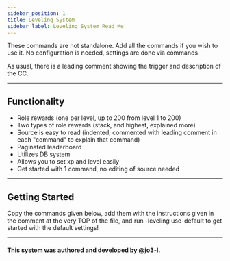 ```yaml
---
sidebar_position: 1
title: Leveling System
sidebar_label: Leveling System Read Me
---
```


These commands are not standalone. Add all the commands if you wish to use it. No configuration is needed, settings are done via commands.

As usual, there is a leading comment showing the trigger and description of the CC.

---

## Functionality
- Role rewards (one per level, up to 200 from level 1 to 200)
- Two types of role rewards (stack, and highest, explained more)
- Source is easy to read (indented, commented with leading comment in each "command" to explain that command)
- Paginated leaderboard
- Utilizes DB system
- Allows you to set xp and level easily
- Get started with 1 command, no editing of source needed

---

## Getting Started
Copy the commands given below, add them with the instructions given in the comment at the very TOP of the file, and run -leveling use-default to get started with the default settings!

---

#### This system was authored and developed by [@jo3-l](https://github.com/jo3-l).